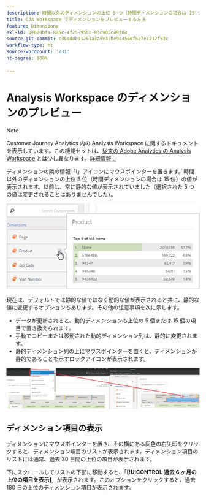 ```yaml
---
description: 時間以外のディメンションの上位 5 つ（時間ディメンションの場合は 15 つ）の値が表示されます。
title: CJA Workspace でディメンションをプレビューする方法
feature: Dimensions
exl-id: 3e620bfa-825c-4f25-956c-83c905c49f84
source-git-commit: c36dddb31261a3a5e37be9c4566f5e7ec212f53c
workflow-type: ht
source-wordcount: '231'
ht-degree: 100%

---
```


# Analysis Workspace のディメンションのプレビュー

>[!NOTE]
>
>Customer Journey Analytics 内の Analysis Workspace に関するドキュメントを表示しています。この機能セットは、[従来の Adobe Analytics の Analysis Workspace](https://experienceleague.adobe.com/docs/analytics/analyze/analysis-workspace/home.html?lang=ja) とは少し異なります。[詳細情報...](/help/getting-started/cja-aa.md)

ディメンションの隣の情報「i」アイコンにマウスポインターを置きます。時間以外のディメンションの上位 5 位（時間ディメンションの場合は 15 位）の値が表示されます。以前は、常に静的な値が表示されていました（選択された 5 つの値は変更されることはありませんでした）。

![](assets/dimension-preview.png)

現在は、デフォルトでは静的な値ではなく動的な値が表示されると共に、静的な値に変更するオプションもあります。その他の注意事項を次に示します。

* データが更新されると、動的ディメンションも上位の 5 個または 15 個の項目で置き換えられます。
* 手動でコピーまたは移動された動的ディメンション列は、静的に変更されます。
* 静的ディメンション列の上にマウスポインターを置くと、ディメンションが静的であることを示すロックアイコンが表示されます。

![](assets/dimension_static.png)

## ディメンション項目の表示

ディメンションにマウスポインターを置き、その横にある灰色の右矢印をクリックすると、ディメンション項目のリストが表示されます。ディメンション項目のリストには通常、過去 30 日間の上位の項目が表示されます。

下にスクロールしてリストの下部に移動すると、「**[!UICONTROL 過去 6 ヶ月の上位の項目を表示]**」が表示されます。このオプションをクリックすると、過去 180 日の上位のディメンション項目が表示されます。
